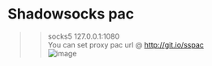 Shadowsocks pac
=======
>>socks5 127.0.0.1:1080  
You can set proxy pac url @ http://git.io/sspac  
![image](http://i2.tietuku.com/c7b0791d85b9f83d.png)
